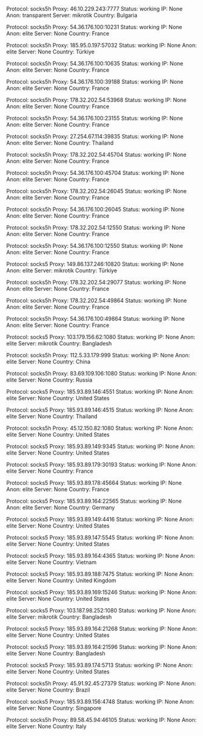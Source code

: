 Protocol: socks5h
Proxy: 46.10.229.243:7777
Status: working
IP: None
Anon: transparent
Server: mikrotik
Country: Bulgaria

Protocol: socks5h
Proxy: 54.36.176.100:10231
Status: working
IP: None
Anon: elite
Server: None
Country: France

Protocol: socks5h
Proxy: 185.95.0.197:57032
Status: working
IP: None
Anon: elite
Server: None
Country: Türkiye

Protocol: socks5h
Proxy: 54.36.176.100:10635
Status: working
IP: None
Anon: elite
Server: None
Country: France

Protocol: socks5h
Proxy: 54.36.176.100:39188
Status: working
IP: None
Anon: elite
Server: None
Country: France

Protocol: socks5h
Proxy: 178.32.202.54:53968
Status: working
IP: None
Anon: elite
Server: None
Country: France

Protocol: socks5h
Proxy: 54.36.176.100:23155
Status: working
IP: None
Anon: elite
Server: None
Country: France

Protocol: socks5h
Proxy: 27.254.67.114:39835
Status: working
IP: None
Anon: elite
Server: None
Country: Thailand

Protocol: socks5h
Proxy: 178.32.202.54:45704
Status: working
IP: None
Anon: elite
Server: None
Country: France

Protocol: socks5h
Proxy: 54.36.176.100:45704
Status: working
IP: None
Anon: elite
Server: None
Country: France

Protocol: socks5h
Proxy: 178.32.202.54:26045
Status: working
IP: None
Anon: elite
Server: None
Country: France

Protocol: socks5h
Proxy: 54.36.176.100:26045
Status: working
IP: None
Anon: elite
Server: None
Country: France

Protocol: socks5h
Proxy: 178.32.202.54:12550
Status: working
IP: None
Anon: elite
Server: None
Country: France

Protocol: socks5h
Proxy: 54.36.176.100:12550
Status: working
IP: None
Anon: elite
Server: None
Country: France

Protocol: socks5
Proxy: 149.86.137.246:10820
Status: working
IP: None
Anon: elite
Server: mikrotik
Country: Türkiye

Protocol: socks5h
Proxy: 178.32.202.54:29077
Status: working
IP: None
Anon: elite
Server: None
Country: France

Protocol: socks5h
Proxy: 178.32.202.54:49864
Status: working
IP: None
Anon: elite
Server: None
Country: France

Protocol: socks5h
Proxy: 54.36.176.100:49864
Status: working
IP: None
Anon: elite
Server: None
Country: France

Protocol: socks5
Proxy: 103.179.156.62:1080
Status: working
IP: None
Anon: elite
Server: mikrotik
Country: Bangladesh

Protocol: socks5h
Proxy: 112.5.33.179:999
Status: working
IP: None
Anon: elite
Server: None
Country: China

Protocol: socks5h
Proxy: 83.69.109.106:1080
Status: working
IP: None
Anon: elite
Server: None
Country: Russia

Protocol: socks5
Proxy: 185.93.89.146:4551
Status: working
IP: None
Anon: elite
Server: None
Country: United States

Protocol: socks5
Proxy: 185.93.89.146:4515
Status: working
IP: None
Anon: elite
Server: None
Country: Thailand

Protocol: socks5h
Proxy: 45.12.150.82:1080
Status: working
IP: None
Anon: elite
Server: None
Country: United States

Protocol: socks5
Proxy: 185.93.89.149:9345
Status: working
IP: None
Anon: elite
Server: None
Country: United States

Protocol: socks5
Proxy: 185.93.89.179:30193
Status: working
IP: None
Anon: elite
Server: None
Country: France

Protocol: socks5
Proxy: 185.93.89.178:45664
Status: working
IP: None
Anon: elite
Server: None
Country: France

Protocol: socks5
Proxy: 185.93.89.164:22565
Status: working
IP: None
Anon: elite
Server: None
Country: Germany

Protocol: socks5
Proxy: 185.93.89.149:4416
Status: working
IP: None
Anon: elite
Server: None
Country: United States

Protocol: socks5
Proxy: 185.93.89.147:5545
Status: working
IP: None
Anon: elite
Server: None
Country: United States

Protocol: socks5
Proxy: 185.93.89.164:4365
Status: working
IP: None
Anon: elite
Server: None
Country: Vietnam

Protocol: socks5
Proxy: 185.93.89.188:7475
Status: working
IP: None
Anon: elite
Server: None
Country: United Kingdom

Protocol: socks5
Proxy: 185.93.89.169:15246
Status: working
IP: None
Anon: elite
Server: None
Country: United States

Protocol: socks5
Proxy: 103.187.98.252:1080
Status: working
IP: None
Anon: elite
Server: mikrotik
Country: Bangladesh

Protocol: socks5
Proxy: 185.93.89.164:21268
Status: working
IP: None
Anon: elite
Server: None
Country: United States

Protocol: socks5
Proxy: 185.93.89.164:21596
Status: working
IP: None
Anon: elite
Server: None
Country: Bangladesh

Protocol: socks5
Proxy: 185.93.89.174:5713
Status: working
IP: None
Anon: elite
Server: None
Country: United States

Protocol: socks5h
Proxy: 45.91.92.45:27379
Status: working
IP: None
Anon: elite
Server: None
Country: Brazil

Protocol: socks5
Proxy: 185.93.89.156:4748
Status: working
IP: None
Anon: elite
Server: None
Country: Singapore

Protocol: socks5h
Proxy: 89.58.45.94:46105
Status: working
IP: None
Anon: elite
Server: None
Country: Italy

